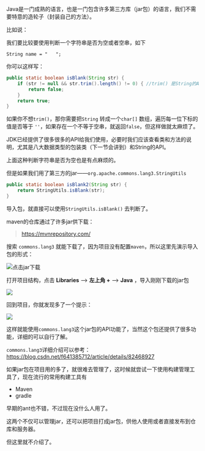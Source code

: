 Java是一门成熟的语言，也是一门包含许多第三方库（jar包）的语言，我们不需要特意的造轮子（封装自己的方法）。

比如说：

我们要比较要使用判断一个字符串是否为空或者空串，如下

```
String name = "   ";
```

你可以这样写：

```java
public static boolean isBlank(String str) {
    if (str != null && str.trim().length() != 0) { //trim() 是String的API， 表示去除空格
        return false;
    }
    return true;
}
```

如果你不想`trim()`，那你需要把`String` 转成一个`char[]` 数组，遍历每一位下标的值是否等于 `''`，如果存在一个不等于空串，就返回`false`，但这样做就太麻烦了。

JDK已经提供了很多很多的API给我们使用，必要时我们应该查看类和方法的说明，尤其是八大数据类型的包装类（下一节会讲到）和String的API。



上面这种判断字符串是否为空也是有点麻烦的。

但是如果我们用了第三方的jar——`org.apache.commons.lang3.StringUtils`

```java
public static boolean isBlank2(String str) {
    return StringUtils.isBlank(str);
}
```

导入包，就直接可以使用`StringUtils.isBlank()` 去判断了。



maven的仓库通过了许多jar供下载：

> https://mvnrepository.com/

搜索 `commons.lang3` 就能下载了，因为项目没有配置`maven`，所以这里先演示导入包的形式：

![点击jar下载](https://blog-1253198264.cos.ap-guangzhou.myqcloud.com/image-20210120160540203.png)



打开项目结构，点击 **Libraries**  ——> **左上角 +** ——> **Java** ，导入刚刚下载的jar包

![](https://blog-1253198264.cos.ap-guangzhou.myqcloud.com/image-20210120162055534.png)

回到项目，你就发现多了一个提示：

![](https://blog-1253198264.cos.ap-guangzhou.myqcloud.com/image-20210120162301580.png)

这样就能使用`commons.lang3`这个jar包的API功能了，当然这个包还提供了很多功能，详细的可以自行了解。

`commons.lang3`详细介绍可以参考：https://blog.csdn.net/f641385712/article/details/82468927



如果jar包在项目用的多了，就很难去管理了，这时候就尝试一下使用构建管理工具了，现在流行的常用构建工具有

- Maven
- gradle

早期的ant也不错，不过现在没什么人用了。

这两个不仅可以管理jar，还可以把项目打成jar包，供他人使用或者直接发布到仓库和服务器。

但这里就不介绍了。